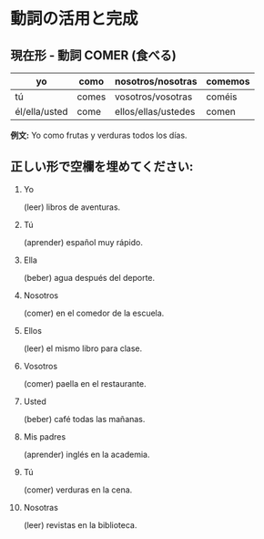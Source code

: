 # 動詞の活用と完成

## 現在形 - 動詞 COMER (食べる)

| yo            | como  | nosotros/nosotras   | comemos |
| ------------- | ----- | ------------------- | ------- |
| tú            | comes | vosotros/vosotras   | coméis  |
| él/ella/usted | come  | ellos/ellas/ustedes | comen   |

**例文:** Yo como frutas y verduras todos los días.

## 正しい形で空欄を埋めてください:

1. Yo <div class="answer-line-short"></div> (leer) libros de aventuras.

2. Tú <div class="answer-line-short"></div> (aprender) español muy rápido.

3. Ella <div class="answer-line-short"></div> (beber) agua después del deporte.

4. Nosotros <div class="answer-line-short"></div> (comer) en el comedor de la escuela.

5. Ellos <div class="answer-line-short"></div> (leer) el mismo libro para clase.

6. Vosotros <div class="answer-line-short"></div> (comer) paella en el restaurante.

7. Usted <div class="answer-line-short"></div> (beber) café todas las mañanas.

8. Mis padres <div class="answer-line-short"></div> (aprender) inglés en la academia.

9. Tú <div class="answer-line-short"></div> (comer) verduras en la cena.

10. Nosotras <div class="answer-line-short"></div> (leer) revistas en la biblioteca.